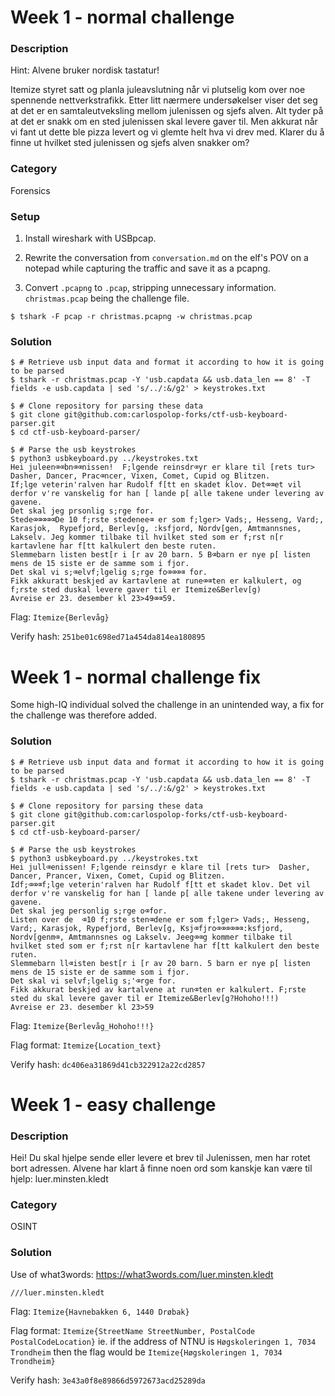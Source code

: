 # Week 1 - normal challenge

### Description
Hint: Alvene bruker nordisk tastatur!

Itemize styret satt og planla juleavslutning når vi plutselig kom over noe spennende nettverkstrafikk. Etter litt nærmere undersøkelser viser det seg at det er en samtaleutveksling mellom julenissen og sjefs alven. Alt tyder på at det er snakk om en sted julenissen skal levere gaver til. Men akkurat når vi fant ut dette ble pizza levert og vi glemte helt hva vi drev med. Klarer du å finne ut hvilket sted julenissen og sjefs alven snakker om?

### Category
Forensics

### Setup
1. Install wireshark with USBpcap.

2. Rewrite the conversation from `conversation.md` on the elf's POV on a notepad while capturing the traffic and save it as a pcapng.

3. Convert `.pcapng` to `.pcap`, stripping unnecessary information. `christmas.pcap` being the challenge file.
```
$ tshark -F pcap -r christmas.pcapng -w christmas.pcap
```

### Solution

```
$ # Retrieve usb input data and format it according to how it is going to be parsed
$ tshark -r christmas.pcap -Y 'usb.capdata && usb.data_len == 8' -T fields -e usb.capdata | sed 's/../:&/g2' > keystrokes.txt

$ # Clone repository for parsing these data
$ git clone git@github.com:carlospolop-forks/ctf-usb-keyboard-parser.git
$ cd ctf-usb-keyboard-parser/

$ # Parse the usb keystrokes
$ python3 usbkeyboard.py ../keystrokes.txt
Hei juleen⌫⌫bn⌫⌫nissen!  F;lgende reinsdr⌫yr er klare til [rets tur>  Dasher, Dancer, Prac⌫ncer, Vixen, Comet, Cupid og Blitzen.
If;lge veterin'ralven har Rudolf f[tt en skadet klov. Det⌫⌫et vil derfor v're vanskelig for han [ lande p[ alle takene under levering av gavene.
Det skal jeg prsonlig s;rge for.
Stede⌫⌫⌫⌫⌫De 10 f;rste stedenee⌫ er som f;lger> Vads;, Hesseng, Vard;, Karasjok,  Rypefjord, Berlev[g, :ksfjord, Nordv[gen, Amtmannsnes, Lakselv. Jeg kommer tilbake til hvilket sted som er f;rst n[r kartavlene har f[tt kalkulert den beste ruten.
Slemmebarn listen best[r i [r av 20 barn. 5 B⌫barn er nye p[ listen mens de 15 siste er de samme som i fjor.
Det skal vi s;⌫elvf;lgelig s;rge fo⌫⌫⌫⌫ for.
Fikk akkuratt beskjed av kartavlene at rune⌫⌫ten er kalkulert, og f;rste sted duskal levere gaver til er Itemize&Berlev[g)
Avreise er 23. desember kl 23>49⌫⌫59.
```

Flag: `Itemize{Berlevåg}`

Verify hash: `251be01c698ed71a454da814ea180895`


# Week 1 - normal challenge fix

Some high-IQ individual solved the challenge in an unintended way, a fix for the challenge was therefore added.

### Solution
```
$ # Retrieve usb input data and format it according to how it is going to be parsed
$ tshark -r christmas.pcap -Y 'usb.capdata && usb.data_len == 8' -T fields -e usb.capdata | sed 's/../:&/g2' > keystrokes.txt

$ # Clone repository for parsing these data
$ git clone git@github.com:carlospolop-forks/ctf-usb-keyboard-parser.git
$ cd ctf-usb-keyboard-parser/

$ # Parse the usb keystrokes
$ python3 usbkeyboard.py ../keystrokes.txt
Hei jull⌫enissen! F;lgende reinsdyr e klare til [rets tur>  Dasher, Dancer, Prancer, Vixen, Comet, Cupid og Blitzen.
Idf;⌫⌫⌫f;lge veterin'ralven har Rudolf f[tt et skadet klov. Det vil derfor v're vanskelig for han [ lande p[ alle takene under levering av gavene.
Det skal jeg personlig s;rge o⌫for.
Listen over de  ⌫10 f;rste sten⌫dene er som f;lger> Vads;, Hesseng, Vard;, Karasjok, Rypefjord, Berlev[g, Ksj⌫fjro⌫⌫⌫⌫⌫⌫:ksfjord, Nordv[genm⌫, Amtmannsnes og Lakselv. Jeeg⌫⌫g kommer tilbake til hvilket sted som er f;rst n[r kartavlene har f[tt kalkulert den beste ruten.
Slemmebarn ll⌫isten best[r i [r av 20 barn. 5 barn er nye p[ listen mens de 15 siste er de samme som i fjor.
Det skal vi selvf;lgelig s;'⌫rge for.
Fikk akkurat beskjed av kartalvene at run⌫ten er kalkulert. F;rste sted du skal levere gaver til er Itemize&Berlev[g?Hohoho!!!)
Avreise er 23. desember kl 23>59
```

Flag: `Itemize{Berlevåg_Hohoho!!!}`

Flag format: `Itemize{Location_text}`

Verify hash: `dc406ea31869d41cb322912a22cd2857`


# Week 1 - easy challenge

### Description
Hei!
Du skal hjelpe sende eller levere et brev til Julenissen, men har rotet bort adressen.
Alvene har klart å finne noen ord som kanskje kan være til hjelp: luer.minsten.kledt

### Category
OSINT

### Solution
Use of what3words: https://what3words.com/luer.minsten.kledt

`///luer.minsten.kledt`

Flag: `Itemize{Havnebakken 6, 1440 Drøbak}`

Flag format: `Itemize{StreetName StreetNumber, PostalCode PostalCodeLocation}` ie. if the address of NTNU is `Høgskoleringen 1, 7034 Trondheim` then the flag would be `Itemize{Høgskoleringen 1, 7034 Trondheim}`

Verify hash: `3e43a0f8e89866d5972673acd25289da`

